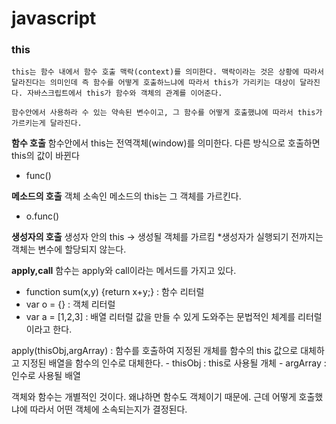 # javascript

### this
	this는 함수 내에서 함수 호출 맥락(context)를 의미한다. 맥락이라는 것은 상황에 따라서 달라진다는 의미인데 즉 함수를 어떻게 호출하느냐에 따라서 this가 가리키는 대상이 달라진다. 자바스크립트에서 this가 함수와 객체의 관계를 이어준다.

	함수안에서 사용하라 수 있는 약속된 변수이고, 그 함수를 어떻게 호출했냐에 따라서 this가 가르키는게 달라진다.




**함수 호출**
함수안에서 this는 전역객체(window)를 의미한다.
다른 방식으로 호출하면 this의 값이 바뀐다

- func()



**메소드의 호출**
객체 소속인 메소드의 this는 그 객체를 가르킨다.
- o.func()




**생성자의 호출**
생성자 안의 this -> 생성될 객체를 가르킴
*생성자가 실행되기 전까지는 객체는 변수에 할당되지 않는다.




**apply,call**
함수는 apply와 call이라는 메서드를 가지고 있다.

- function sum(x,y) {return x+y;} : 함수 리터럴
- var o = {} : 객체 리터럴
- var a = [1,2,3] : 배열 리터럴
  값을 만들 수 있게 도와주는 문법적인 체계를 리터럴이라고 한다.

apply(thisObj,argArray) : 함수를 호출하여 지정된 개체를 함수의 this 값으로 대체하고 지정된 배열을 함수의 인수로 대체한다.
	- thisObj : this로 사용될 개체
	- argArray : 인수로 사용될 배열



객체와 함수는 개별적인 것이다. 왜냐하면 함수도 객체이기 때문에. 근데 어떻게 호출했냐에 따라서 어떤 객체에 소속되는지가 결정된다.
